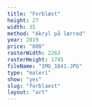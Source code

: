 ```yaml
---
title: "Forblæst"
height: 27
width: 35
method: "Akryl på lærred"
year: 2019
price: "800"
rasterWidth: 2263
rasterHeight: 1745
fileName: "IMG_1841.JPG"
type: "maleri"
show: "yes"
slug: "forblaest"
layout: "art"
---
```

